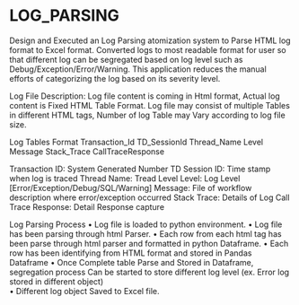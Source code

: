 # LOG_PARSING
Design and Executed an Log Parsing atomization system to Parse HTML log format to Excel format. Converted logs to most readable format for user so that different log can be segregated based on log level such as Debug/Exception/Error/Warning. This application reduces the manual efforts of categorizing the log based on its severity level.

Log File Description:
Log file content is coming in Html format, Actual log content is Fixed HTML Table Format. Log file may consist of multiple Tables in different HTML tags, Number of log Table may Vary according to log file size.

Log Tables Format 
Transaction_Id	TD_SessionId	Thread_Name	Level	Message	Stack_Trace	CallTraceResponse

Transaction ID: System Generated Number
TD Session ID: Time stamp when log is traced
Thread Name: Tread Level
Level: Log Level [Error/Exception/Debug/SQL/Warning]
Message: File of workflow description where error/exception occurred
Stack Trace: Details of Log 
Call Trace Response: Detail Response capture 

Log Parsing Process 
•	Log file is loaded to python environment. 
•	Log file has been parsing through html Parser. 
•	Each row from each html tag has been parse through html parser and formatted in python Dataframe.
•	Each row has been identifying from HTML format and stored in Pandas Dataframe
•	Once Complete table Parse and Stored in Dataframe, segregation process Can be started to store different log level (ex. Error log stored in different object)  
•	Different log object Saved to Excel file.
